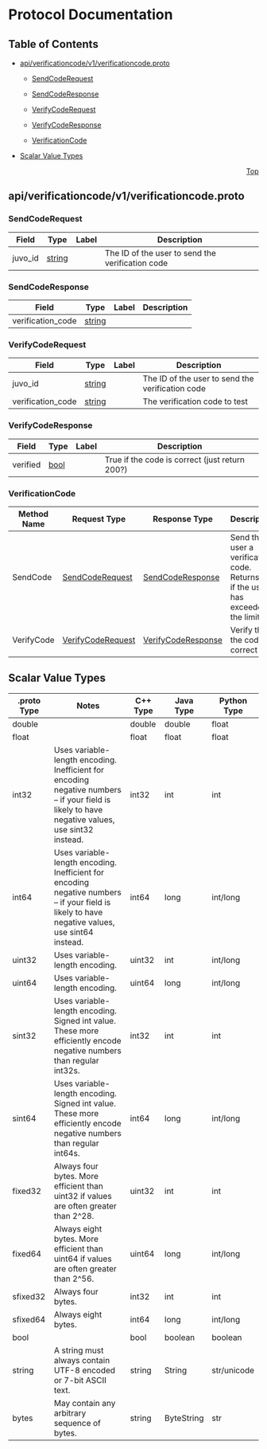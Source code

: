 # Protocol Documentation
<a name="top"></a>

## Table of Contents

- [api/verificationcode/v1/verificationcode.proto](#api/verificationcode/v1/verificationcode.proto)
    - [SendCodeRequest](#juvo.verification_code.v1.SendCodeRequest)
    - [SendCodeResponse](#juvo.verification_code.v1.SendCodeResponse)
    - [VerifyCodeRequest](#juvo.verification_code.v1.VerifyCodeRequest)
    - [VerifyCodeResponse](#juvo.verification_code.v1.VerifyCodeResponse)
  
  
  
    - [VerificationCode](#juvo.verification_code.v1.VerificationCode)
  

- [Scalar Value Types](#scalar-value-types)



<a name="api/verificationcode/v1/verificationcode.proto"></a>
<p align="right"><a href="#top">Top</a></p>

## api/verificationcode/v1/verificationcode.proto



<a name="juvo.verification_code.v1.SendCodeRequest"></a>

### SendCodeRequest



| Field | Type | Label | Description |
| ----- | ---- | ----- | ----------- |
| juvo_id | [string](#string) |  | The ID of the user to send the verification code |






<a name="juvo.verification_code.v1.SendCodeResponse"></a>

### SendCodeResponse



| Field | Type | Label | Description |
| ----- | ---- | ----- | ----------- |
| verification_code | [string](#string) |  |  |






<a name="juvo.verification_code.v1.VerifyCodeRequest"></a>

### VerifyCodeRequest



| Field | Type | Label | Description |
| ----- | ---- | ----- | ----------- |
| juvo_id | [string](#string) |  | The ID of the user to send the verification code |
| verification_code | [string](#string) |  | The verification code to test |






<a name="juvo.verification_code.v1.VerifyCodeResponse"></a>

### VerifyCodeResponse



| Field | Type | Label | Description |
| ----- | ---- | ----- | ----------- |
| verified | [bool](#bool) |  | True if the code is correct (just return 200?) |





 

 

 


<a name="juvo.verification_code.v1.VerificationCode"></a>

### VerificationCode


| Method Name | Request Type | Response Type | Description |
| ----------- | ------------ | ------------- | ------------|
| SendCode | [SendCodeRequest](#juvo.verification_code.v1.SendCodeRequest) | [SendCodeResponse](#juvo.verification_code.v1.SendCodeResponse) | Send the user a verification code. Returns xxx if the user has exceeded the limit |
| VerifyCode | [VerifyCodeRequest](#juvo.verification_code.v1.VerifyCodeRequest) | [VerifyCodeResponse](#juvo.verification_code.v1.VerifyCodeResponse) | Verify that the code is correct |

 



## Scalar Value Types

| .proto Type | Notes | C++ Type | Java Type | Python Type |
| ----------- | ----- | -------- | --------- | ----------- |
| <a name="double" /> double |  | double | double | float |
| <a name="float" /> float |  | float | float | float |
| <a name="int32" /> int32 | Uses variable-length encoding. Inefficient for encoding negative numbers – if your field is likely to have negative values, use sint32 instead. | int32 | int | int |
| <a name="int64" /> int64 | Uses variable-length encoding. Inefficient for encoding negative numbers – if your field is likely to have negative values, use sint64 instead. | int64 | long | int/long |
| <a name="uint32" /> uint32 | Uses variable-length encoding. | uint32 | int | int/long |
| <a name="uint64" /> uint64 | Uses variable-length encoding. | uint64 | long | int/long |
| <a name="sint32" /> sint32 | Uses variable-length encoding. Signed int value. These more efficiently encode negative numbers than regular int32s. | int32 | int | int |
| <a name="sint64" /> sint64 | Uses variable-length encoding. Signed int value. These more efficiently encode negative numbers than regular int64s. | int64 | long | int/long |
| <a name="fixed32" /> fixed32 | Always four bytes. More efficient than uint32 if values are often greater than 2^28. | uint32 | int | int |
| <a name="fixed64" /> fixed64 | Always eight bytes. More efficient than uint64 if values are often greater than 2^56. | uint64 | long | int/long |
| <a name="sfixed32" /> sfixed32 | Always four bytes. | int32 | int | int |
| <a name="sfixed64" /> sfixed64 | Always eight bytes. | int64 | long | int/long |
| <a name="bool" /> bool |  | bool | boolean | boolean |
| <a name="string" /> string | A string must always contain UTF-8 encoded or 7-bit ASCII text. | string | String | str/unicode |
| <a name="bytes" /> bytes | May contain any arbitrary sequence of bytes. | string | ByteString | str |

